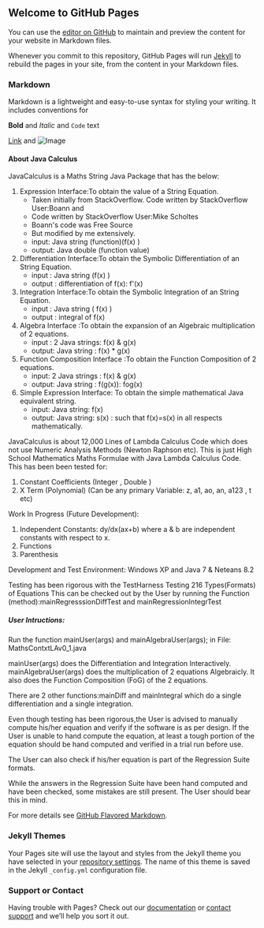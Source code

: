 ## Welcome to GitHub Pages

You can use the [editor on GitHub](https://github.com/Rajesh-VPai/JavaCalculus/edit/master/README.md) to maintain and preview the content for your website in Markdown files.

Whenever you commit to this repository, GitHub Pages will run [Jekyll](https://jekyllrb.com/) to rebuild the pages in your site, from the content in your Markdown files.

### Markdown

Markdown is a lightweight and easy-to-use syntax for styling your writing. It includes conventions for


**Bold** and _Italic_ and `Code` text

[Link]( https://github.com/Rajesh-VPai/JavaCalculus ) and ![Image](src)

#### About Java Calculus

JavaCalculus is a Maths String Java Package that has the below:
1. Expression Interface:To obtain the value of a String Equation.
    - Taken initially from StackOverflow. Code written by StackOverflow User:Boann  and 
    - Code written by StackOverflow User:Mike Scholtes
    - Boann's code was Free Source
    - But modified by me extensively.
    - input: Java string (function)(f(x) )
    - output: Java double (function value)
2. Differentiation Interface:To obtain the Symbolic Differentiation of an String Equation.
    - input : Java string (f(x) )
    - output : differentiation of f(x): f'(x)
3. Integration Interface:To obtain the Symbolic Integration of an String Equation.
    - input : Java string ( f(x) )
    - output : integral of f(x) 
4. Algebra Interface :To obtain the expansion of an Algebraic multiplication of 2 equations.
    - input : 2 Java strings: f(x) & g(x)
    - output: Java string : f(x) * g(x)
5. Function Composition Interface :To obtain the Function Composition of 2 equations.
    - input: 2 Java strings : f(x) & g(x)
    - output: Java string : f(g(x)): fog(x)
6. Simple Expression Interface: To obtain the simple mathematical Java equivalent string.
    - input: Java string: f(x)
    - output: Java string: s(x) : such that f(x)=s(x) in all respects mathematically.

JavaCalculus is about 12,000 Lines of Lambda Calculus Code which does not use Numeric Analysis Methods (Newton Raphson etc).
This is just High School Mathematics Maths Formulae with Java Lambda Calculus Code.
This has been been tested for:
1. Constant Coefficients (Integer , Double )
2. X Term (Polynomial) (Can be any primary Variable: z, a1, ao, an, a123 , t etc)

Work In Progress (Future Development):
1. Independent Constants: dy/dx(ax+b) where a & b are independent constants with respect to x.
2. Functions
3. Parenthesis

Development and Test Environment: Windows XP and Java 7 & Neteans 8.2

Testing has been rigorous with the TestHarness Testing 216 Types(Formats) of Equations 
This can be checked out by the User by running the Function (method):mainRegresssionDiffTest  and mainRegressionIntegrTest

##### User Intructions:
Run the function mainUser(args) and mainAlgebraUser(args); in File: MathsContxtLAv0_1.java

mainUser(args) does the Differentiation and Integration Interactively.
mainAlgebraUser(args) does the multiplication of 2 equations Algebraicly. It also does the Function Composition (FoG) of the 2 equations.

There are 2 other functions:mainDiff and mainIntegral which do a single differentiation and a single integration.

Even though testing has been rigorous,the User is advised to manually compute his/her equation and verify if the software is as per design. If the User is unable to hand compute the equation, at least a tough portion of the equation should be hand computed and verified in a trial run before use.

The User can also check if his/her equation is part of the Regression Suite formats.

While the answers in the Regression Suite have been hand computed and have been checked, some mistakes are still present.
The User should bear this in mind.


For more details see [GitHub Flavored Markdown](https://guides.github.com/features/mastering-markdown/).

### Jekyll Themes

Your Pages site will use the layout and styles from the Jekyll theme you have selected in your [repository settings](https://github.com/Rajesh-VPai/JavaCalculus/settings). The name of this theme is saved in the Jekyll `_config.yml` configuration file.

### Support or Contact

Having trouble with Pages? Check out our [documentation](https://help.github.com/categories/github-pages-basics/) or [contact support](https://github.com/contact) and we’ll help you sort it out.
